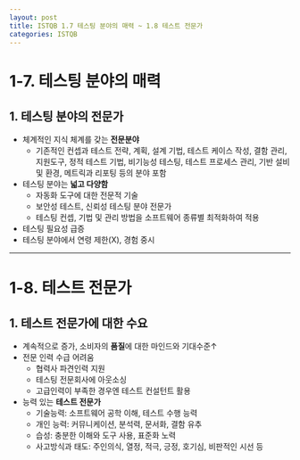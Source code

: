 ```yaml
---
layout: post
title: ISTQB 1.7 테스팅 분야의 매력 ~ 1.8 테스트 전문가 
categories: ISTQB
---
```


# 1-7. 테스팅 분야의 매력
## 1. 테스팅 분야의 전문가
   - 체계적인 지식 체계를 갖는 **전문분야**
     - 기존적인 컨셉과 테스트 전략, 계획, 설계 기법, 테스트 케이스 작성, 결함 관리, 지원도구, 정적 테스트 기법, 비기능성 테스팅, 테스트 프로세스 관리, 기반 설비 및 환경, 메트릭과 리포팅 등의 분야 포함
   - 테스팅 분야는 **넓고 다양함**
     - 자동화 도구에 대한 전문적 기술
     - 보안성 테스트, 신뢰성 테스팅 분야 전문가
     - 테스팅 컨셉, 기법 및 관리 방법을 소프트웨어 종류별 최적화하여 적용
   - 테스팅 필요성 급증
   - 테스팅 분야에서 연령 제한(X), 경험 중시


-------------------------------------------------------------------------------------
# 1-8. 테스트 전문가
## 1. 테스트 전문가에 대한 수요
   - 계속적으로 증가, 소비자의 **품질**에 대한 마인드와 기대수준↑
   - 전문 인력 수급 어려움
     - 협력사 파견인력 지원
     - 테스팅 전문회사에 아웃소싱
     - 고급인력이 부족한 경우엔 테스트 컨설턴트 활용
   - 능력 있는 **테스트 전문가**
     - 기술능력: 소프트웨어 공학 이해, 테스트 수행 능력
     - 개인 능력: 커뮤니케이션, 분석력, 문서화, 결함 유추
     - 습성: 충분한 이해와 도구 사용, 표준화 노력
     - 사고방식과 태도: 주인의식, 열정, 적극, 긍정, 호기심, 비판적인 시선 등

